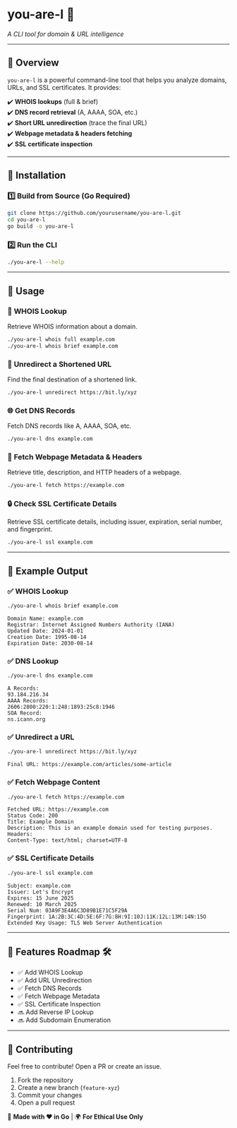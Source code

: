 # **you-are-l** 🚀  
*A CLI tool for domain & URL intelligence*  

---

## **🔹 Overview**  
`you-are-l` is a powerful command-line tool that helps you analyze domains, URLs, and SSL certificates. It provides:  

✔️ **WHOIS lookups** (full & brief)  
✔️ **DNS record retrieval** (A, AAAA, SOA, etc.)  
✔️ **Short URL unredirection** (trace the final URL)  
✔️ **Webpage metadata & headers fetching**  
✔️ **SSL certificate inspection**  

---

## **🔹 Installation**  

### **1️⃣ Build from Source (Go Required)**
```sh
git clone https://github.com/yourusername/you-are-l.git
cd you-are-l
go build -o you-are-l
```

### **2️⃣ Run the CLI**
```sh
./you-are-l --help
```

---

## **🔹 Usage**  

### 📌 **WHOIS Lookup**  
Retrieve WHOIS information about a domain.  
```sh
./you-are-l whois full example.com
./you-are-l whois brief example.com
```

### 🔗 **Unredirect a Shortened URL**  
Find the final destination of a shortened link.  
```sh
./you-are-l unredirect https://bit.ly/xyz
```

### 🌐 **Get DNS Records**  
Fetch DNS records like A, AAAA, SOA, etc.  
```sh
./you-are-l dns example.com
```

### 📜 **Fetch Webpage Metadata & Headers**  
Retrieve title, description, and HTTP headers of a webpage.  
```sh
./you-are-l fetch https://example.com
```

### 🔒 **Check SSL Certificate Details**  
Retrieve SSL certificate details, including issuer, expiration, serial number, and fingerprint.  
```sh
./you-are-l ssl example.com
```

---

## **🔹 Example Output**  

### ✅ **WHOIS Lookup**
```sh
./you-are-l whois brief example.com
```
```plaintext
Domain Name: example.com
Registrar: Internet Assigned Numbers Authority (IANA)
Updated Date: 2024-01-01
Creation Date: 1995-08-14
Expiration Date: 2030-08-14
```

### ✅ **DNS Lookup**
```sh
./you-are-l dns example.com
```
```plaintext
A Records:
93.184.216.34
AAAA Records:
2606:2800:220:1:248:1893:25c8:1946
SOA Record:
ns.icann.org
```

### ✅ **Unredirect a URL**
```sh
./you-are-l unredirect https://bit.ly/xyz
```
```plaintext
Final URL: https://example.com/articles/some-article
```

### ✅ **Fetch Webpage Content**
```sh
./you-are-l fetch https://example.com
```
```plaintext
Fetched URL: https://example.com
Status Code: 200
Title: Example Domain
Description: This is an example domain used for testing purposes.
Headers:
Content-Type: text/html; charset=UTF-8
```

### ✅ **SSL Certificate Details**
```sh
./you-are-l ssl example.com
```
```plaintext
Subject: example.com
Issuer: Let's Encrypt
Expires: 15 June 2025
Renewed: 10 March 2025
Serial Num: 03A9F3E4A6C3D89B1E71C5F29A
Fingerprint: 1A:2B:3C:4D:5E:6F:7G:8H:9I:10J:11K:12L:13M:14N:15O
Extended Key Usage: TLS Web Server Authentication
```

---

## **🔹 Features Roadmap 🛠️**  
- ✅ Add WHOIS Lookup  
- ✅ Add URL Unredirection  
- ✅ Fetch DNS Records  
- ✅ Fetch Webpage Metadata  
- ✅ SSL Certificate Inspection  
- 🔜 Add Reverse IP Lookup  
- 🔜 Add Subdomain Enumeration  

---

## **🔹 Contributing**  
Feel free to contribute! Open a PR or create an issue.  

1. Fork the repository  
2. Create a new branch (`feature-xyz`)  
3. Commit your changes  
4. Open a pull request  


📢 **Made with ❤️ in Go** | 🌍 **For Ethical Use Only**